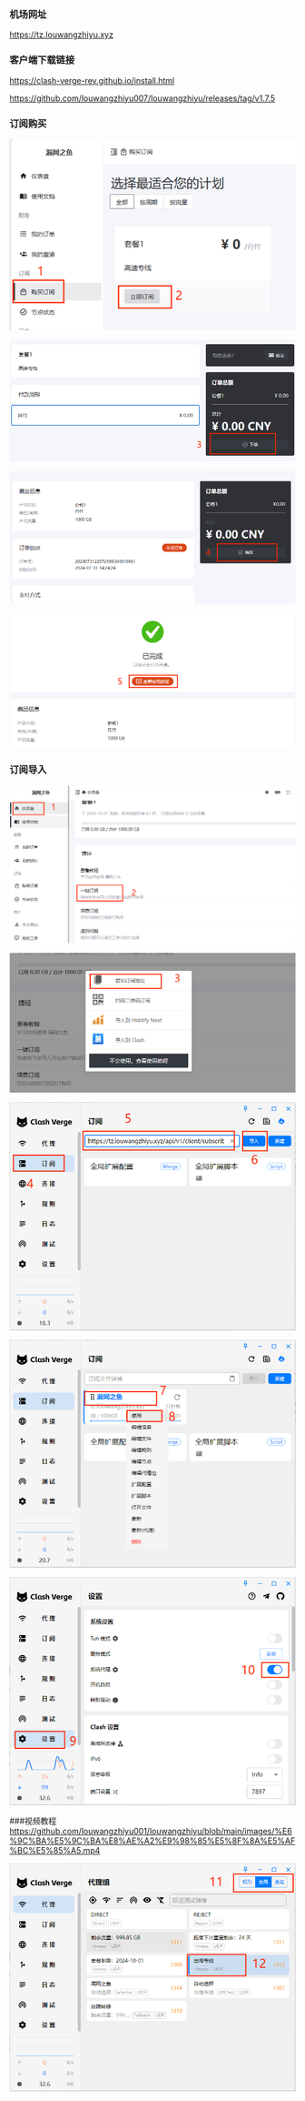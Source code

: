 ### 机场网址
https://tz.louwangzhiyu.xyz

### 客户端下载链接
https://clash-verge-rev.github.io/install.html

https://github.com/louwangzhiyu007/louwangzhiyu/releases/tag/v1.7.5


### 订阅购买



![](./images/购买订阅001.png)



![](./images/购买订阅002.png)



![](images/购买订阅003.png)



![](images/购买订阅004.png)



### 订阅导入



![](images/订阅链接导入001.png)



![](images/订阅链接导入002.png)



![](images/订阅链接导入003.png)



![](images/订阅链接导入004.png)



![](images/订阅链接导入005.png)


###视频教程
https://github.com/louwangzhiyu001/louwangzhiyu/blob/main/images/%E6%9C%BA%E5%9C%BA%E8%AE%A2%E9%98%85%E5%8F%8A%E5%AF%BC%E5%85%A5.mp4





![](images/订阅链接导入006.png)

